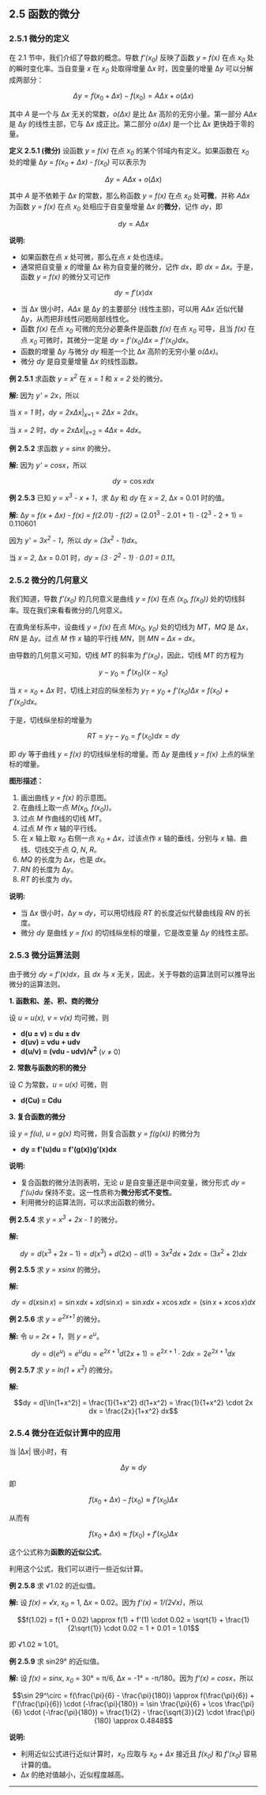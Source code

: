
## 2.5 函数的微分

### 2.5.1 微分的定义

在 2.1 节中，我们介绍了导数的概念。导数 *f'(x<sub>0</sub>)* 反映了函数 *y = f(x)* 在点 *x<sub>0</sub>* 处的瞬时变化率。当自变量 *x* 在 *x<sub>0</sub>* 处取得增量 Δ*x* 时，因变量的增量 Δ*y* 可以分解成两部分：

$$\Delta y = f(x_0 + \Delta x) - f(x_0) = A\Delta x + o(\Delta x)$$

其中 *A* 是一个与 Δ*x* 无关的常数，*o(Δx)* 是比 Δ*x* 高阶的无穷小量。第一部分 *AΔx* 是 Δ*y* 的线性主部，它与 Δ*x* 成正比。第二部分 *o(Δx)* 是一个比 Δ*x* 更快趋于零的量。

**定义 2.5.1 (微分)**  设函数 *y = f(x)* 在点 *x<sub>0</sub>* 的某个邻域内有定义。如果函数在 *x<sub>0</sub>* 处的增量 Δ*y = f(x<sub>0</sub> + Δx) - f(x<sub>0</sub>)* 可以表示为

$$\Delta y = A\Delta x + o(\Delta x)$$

其中 *A* 是不依赖于 Δ*x* 的常数，那么称函数 *y = f(x)* 在点 *x<sub>0</sub>* 处**可微**，并称 *AΔx* 为函数 *y = f(x)* 在点 *x<sub>0</sub>* 处相应于自变量增量 Δ*x* 的**微分**，记作 *dy*，即

$$dy = A\Delta x$$

**说明:**

*   如果函数在点 *x* 处可微，那么在点 *x* 处也连续。
*   通常把自变量 *x* 的增量 Δ*x* 称为自变量的微分，记作 *dx*，即 *dx = Δx*。于是，函数 *y = f(x)* 的微分又可记作

$$dy = f'(x)dx$$

*   当 Δ*x* 很小时，*AΔx* 是 Δ*y* 的主要部分 (线性主部)，可以用 *AΔx* 近似代替 Δ*y*，从而把非线性问题局部线性化。
*   函数 *f(x)* 在点 *x<sub>0</sub>* 可微的充分必要条件是函数 *f(x)* 在点 *x<sub>0</sub>* 可导，且当 *f(x)* 在点 *x<sub>0</sub>* 可微时，其微分一定是 *dy = f'(x<sub>0</sub>)Δx = f'(x<sub>0</sub>)dx*。
*   函数的增量 Δ*y* 与微分 *dy* 相差一个比 Δ*x* 高阶的无穷小量 *o(Δx)*。
*   微分 *dy* 是自变量增量 Δ*x* 的线性函数。

**例 2.5.1** 求函数 *y = x<sup>2</sup>* 在 *x = 1* 和 *x = 2* 处的微分。

**解:**  因为 *y' = 2x*，所以

当 *x = 1* 时，*dy = 2xΔx*|<sub>*x*=1</sub> = *2Δx* = *2dx*。

当 *x = 2* 时，*dy = 2xΔx*|<sub>*x*=2</sub> = *4Δx* = *4dx*。

**例 2.5.2** 求函数 *y = sinx* 的微分。

**解:** 因为 *y' = cosx*，所以

$$dy = \cos x dx$$

**例 2.5.3**  已知 *y = x<sup>3</sup> - x + 1*，求 Δ*y* 和 *dy* 在 *x = 2*, Δ*x* = 0.01 时的值。

**解:** Δ*y* = *f(x + Δx) - f(x)* = *f(2.01) - f(2)* = (2.01<sup>3</sup> - 2.01 + 1) - (2<sup>3</sup> - 2 + 1) = 0.110601

因为 *y' = 3x<sup>2</sup> - 1*，所以 *dy = (3x<sup>2</sup> - 1)dx*。

当 *x = 2*, Δ*x* = 0.01 时，*dy = (3 · 2<sup>2</sup> - 1) · 0.01 = 0.11*。

### 2.5.2 微分的几何意义

我们知道，导数 *f'(x<sub>0</sub>)* 的几何意义是曲线 *y = f(x)* 在点 *(x<sub>0</sub>, f(x<sub>0</sub>))* 处的切线斜率。现在我们来看看微分的几何意义。

在直角坐标系中，设曲线 *y = f(x)* 在点 *M(x<sub>0</sub>, y<sub>0</sub>)* 处的切线为 *MT*，*MQ* 是 Δ*x*，*RN* 是 Δ*y*。过点 *M* 作 *x* 轴的平行线 *MN*，则 *MN = Δx = dx*。

由导数的几何意义可知，切线 *MT* 的斜率为 *f'(x<sub>0</sub>)*，因此，切线 *MT* 的方程为

$$y - y_0 = f'(x_0)(x - x_0)$$

当 *x = x<sub>0</sub> + Δx* 时，切线上对应的纵坐标为 *y<sub>T</sub> = y<sub>0</sub> + f'(x<sub>0</sub>)Δx = f(x<sub>0</sub>) + f'(x<sub>0</sub>)dx*。

于是，切线纵坐标的增量为

$$RT = y_T - y_0 = f'(x_0)dx = dy$$

即 *dy* 等于曲线 *y = f(x)* 的切线纵坐标的增量。而 Δ*y* 是曲线 *y = f(x)* 上点的纵坐标的增量。

**图形描述：**

1. 画出曲线 *y = f(x)* 的示意图。
2. 在曲线上取一点 *M(x<sub>0</sub>, f(x<sub>0</sub>))*。
3. 过点 *M* 作曲线的切线 *MT*。
4. 过点 *M* 作 *x* 轴的平行线。
5. 在 *x* 轴上取 *x<sub>0</sub>* 右侧一点 *x<sub>0</sub> + Δx*，过该点作 *x* 轴的垂线，分别与 *x* 轴、曲线、切线交于点 *Q*, *N*, *R*。
6. *MQ* 的长度为 Δ*x*，也是 *dx*。
7. *RN* 的长度为 Δ*y*。
8. *RT* 的长度为 *dy*。

**说明:**

*   当 Δ*x* 很小时，Δ*y* ≈ *dy*，可以用切线段 *RT* 的长度近似代替曲线段 *RN* 的长度。
*   微分 *dy* 是曲线 *y = f(x)* 的切线纵坐标的增量，它是改变量 Δ*y* 的线性主部。

### 2.5.3 微分运算法则

由于微分 *dy = f'(x)dx*，且 *dx* 与 *x* 无关，因此，关于导数的运算法则可以推导出微分的运算法则。

**1. 函数和、差、积、商的微分**

设 *u = u(x), v = v(x)* 均可微，则

*   **d(u ± v) = du ± dv**
*   **d(uv) = vdu + udv**
*   **d(u/v) = (vdu - udv)/v<sup>2</sup>** (*v* ≠ 0)

**2. 常数与函数的积的微分**

设 *C* 为常数，*u = u(x)* 可微，则

*   **d(Cu) = Cdu**

**3. 复合函数的微分**

设 *y = f(u), u = g(x)* 均可微，则复合函数 *y = f(g(x))* 的微分为

*   **dy = f'(u)du = f'(g(x))g'(x)dx**

**说明:**

*   复合函数的微分法则表明，无论 *u* 是自变量还是中间变量，微分形式 *dy = f'(u)du* 保持不变。这一性质称为**微分形式不变性**。
*   利用微分的运算法则，可以求出函数的微分。

**例 2.5.4** 求 *y = x<sup>3</sup> + 2x - 1* 的微分。

**解:**

$$dy = d(x^3 + 2x - 1) = d(x^3) + d(2x) - d(1) = 3x^2 dx + 2dx = (3x^2 + 2)dx$$

**例 2.5.5** 求 *y = xsinx* 的微分。

**解:**

$$dy = d(x\sin x) = \sin x dx + x d(\sin x) = \sin x dx + x \cos x dx = (\sin x + x \cos x)dx$$

**例 2.5.6** 求 *y = e<sup>2x+1</sup>* 的微分。

**解:** 令 *u = 2x + 1*，则 *y = e<sup>u</sup>*。

$$dy = d(e^u) = e^u du = e^{2x+1} d(2x+1) = e^{2x+1} \cdot 2dx = 2e^{2x+1} dx$$

**例 2.5.7** 求 *y = ln(1 + x<sup>2</sup>)* 的微分。

**解:**

$$dy = d[\ln(1+x^2)] = \frac{1}{1+x^2} d(1+x^2) = \frac{1}{1+x^2} \cdot 2x dx = \frac{2x}{1+x^2} dx$$

### 2.5.4 微分在近似计算中的应用

当 |Δ*x*| 很小时，有

$$\Delta y \approx dy$$

即

$$f(x_0 + \Delta x) - f(x_0) \approx f'(x_0) \Delta x$$

从而有

$$f(x_0 + \Delta x) \approx f(x_0) + f'(x_0) \Delta x$$

这个公式称为**函数的近似公式**。

利用这个公式，我们可以进行一些近似计算。

**例 2.5.8**  求 √1.02 的近似值。

**解:** 设 *f(x) = √x*, *x<sub>0</sub>* = 1, Δ*x* = 0.02。因为 *f'(x) = 1/(2√x)*，所以

$$f(1.02) = f(1 + 0.02) \approx f(1) + f'(1) \cdot 0.02 = \sqrt{1} + \frac{1}{2\sqrt{1}} \cdot 0.02 = 1 + 0.01 = 1.01$$

即 √1.02 ≈ 1.01。

**例 2.5.9**  求 sin29° 的近似值。

**解:** 设 *f(x) = sinx*, *x<sub>0</sub>* = 30° = π/6, Δ*x* = -1° = -π/180。因为 *f'(x) = cosx*，所以

$$\sin 29^\circ = f(\frac{\pi}{6} - \frac{\pi}{180}) \approx f(\frac{\pi}{6}) + f'(\frac{\pi}{6}) \cdot (-\frac{\pi}{180}) = \sin \frac{\pi}{6} + \cos \frac{\pi}{6} \cdot (-\frac{\pi}{180}) = \frac{1}{2} - \frac{\sqrt{3}}{2} \cdot \frac{\pi}{180} \approx 0.4848$$

**说明:**

*   利用近似公式进行近似计算时，*x<sub>0</sub>* 应取与 *x<sub>0</sub> + Δx* 接近且 *f(x<sub>0</sub>)* 和 *f'(x<sub>0</sub>)* 容易计算的值。
*   Δ*x* 的绝对值越小，近似程度越高。

---

